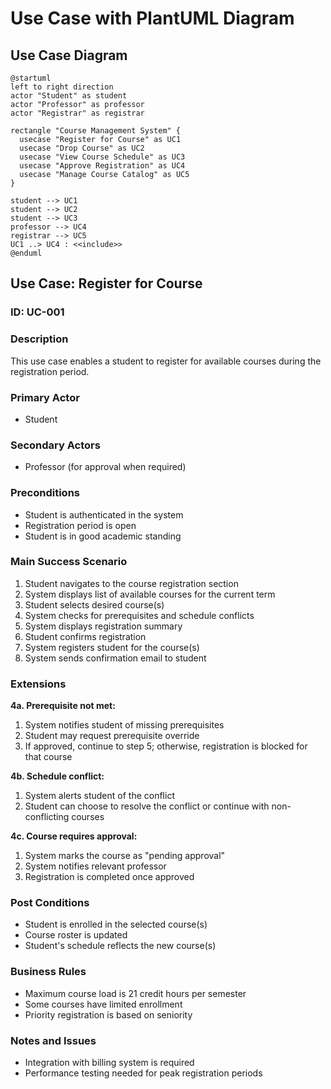 # Use Case with PlantUML Diagram

## Use Case Diagram

```plantuml
@startuml
left to right direction
actor "Student" as student
actor "Professor" as professor
actor "Registrar" as registrar

rectangle "Course Management System" {
  usecase "Register for Course" as UC1
  usecase "Drop Course" as UC2
  usecase "View Course Schedule" as UC3
  usecase "Approve Registration" as UC4
  usecase "Manage Course Catalog" as UC5
}

student --> UC1
student --> UC2
student --> UC3
professor --> UC4
registrar --> UC5
UC1 ..> UC4 : <<include>>
@enduml
```

## Use Case: Register for Course

### ID: UC-001

### Description
This use case enables a student to register for available courses during the registration period.

### Primary Actor
- Student

### Secondary Actors
- Professor (for approval when required)

### Preconditions
- Student is authenticated in the system
- Registration period is open
- Student is in good academic standing

### Main Success Scenario
1. Student navigates to the course registration section
2. System displays list of available courses for the current term
3. Student selects desired course(s)
4. System checks for prerequisites and schedule conflicts
5. System displays registration summary
6. Student confirms registration
7. System registers student for the course(s)
8. System sends confirmation email to student

### Extensions
**4a. Prerequisite not met:**
1. System notifies student of missing prerequisites
2. Student may request prerequisite override
3. If approved, continue to step 5; otherwise, registration is blocked for that course

**4b. Schedule conflict:**
1. System alerts student of the conflict
2. Student can choose to resolve the conflict or continue with non-conflicting courses

**4c. Course requires approval:**
1. System marks the course as "pending approval"
2. System notifies relevant professor
3. Registration is completed once approved

### Post Conditions
- Student is enrolled in the selected course(s)
- Course roster is updated
- Student's schedule reflects the new course(s)

### Business Rules
- Maximum course load is 21 credit hours per semester
- Some courses have limited enrollment
- Priority registration is based on seniority

### Notes and Issues
- Integration with billing system is required
- Performance testing needed for peak registration periods
